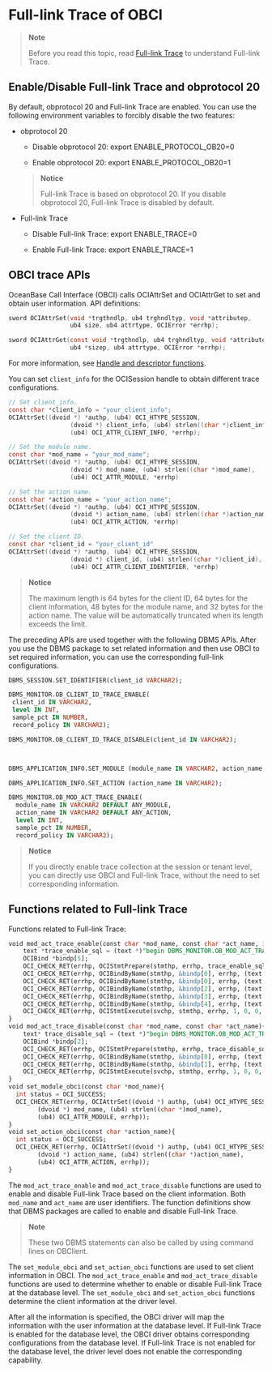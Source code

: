 # Full-link Trace of OBCI

> **Note**
>
> Before you read this topic, read [Full-link Trace](1.full-link-introduction.md) to understand Full-link Trace.

## Enable/Disable Full-link Trace and obprotocol 20

By default, obprotocol 20 and Full-link Trace are enabled. You can use the following environment variables to forcibly disable the two features:

* obprotocol 20

  * Disable obprotocol 20: export ENABLE_PROTOCOL_OB20=0

  * Enable obprotocol 20: export ENABLE_PROTOCOL_OB20=1

   > **Notice**
   >
   > Full-link Trace is based on obprotocol 20. If you disable obprotocol 20, Full-link Trace is disabled by default.

* Full-link Trace

  * Disable Full-link Trace: export ENABLE_TRACE=0

  * Enable Full-link Trace: export ENABLE_TRACE=1

## OBCI trace APIs

OceanBase Call Interface (OBCI) calls OCIAttrSet and OCIAttrGet to set and obtain user information. API definitions:

```C
sword OCIAttrSet(void *trgthndlp, ub4 trghndltyp, void *attributep,
                 ub4 size, ub4 attrtype, OCIError *errhp);

sword OCIAttrGet(const void *trgthndlp, ub4 trghndltyp, void *attributep,
                 ub4 *sizep, ub4 attrtype, OCIError *errhp);
```

For more information, see [Handle and descriptor functions](../8.reference-function/2.handle-and-descriptor-functions.md).

You can set `client_info` for the OCISession handle to obtain different trace configurations.

```C
// Set client_info.
const char *client_info = "your_client_info";
OCIAttrSet((dvoid *) *authp, (ub4) OCI_HTYPE_SESSION,
                 (dvoid *) client_info, (ub4) strlen((char *)client_info),
                 (ub4) OCI_ATTR_CLIENT_INFO, *errhp);

// Set the module name.
const char *mod_name = "your_mod_name";
OCIAttrSet((dvoid *) *authp, (ub4) OCI_HTYPE_SESSION,
                 (dvoid *) mod_name, (ub4) strlen((char *)mod_name),
                 (ub4) OCI_ATTR_MODULE, *errhp)

// Set the action name.
const char *action_name = "your_action_name";
OCIAttrSet((dvoid *) *authp, (ub4) OCI_HTYPE_SESSION,
                 (dvoid *) action_name, (ub4) strlen((char *)action_name),
                 (ub4) OCI_ATTR_ACTION, *errhp)

// Set the client ID.
const char *client_id = "your_client_id"
OCIAttrSet((dvoid *) *authp, (ub4) OCI_HTYPE_SESSION,
                 (dvoid *) client_id, (ub4) strlen((char *)client_id),
                 (ub4) OCI_ATTR_CLIENT_IDENTIFIER, *errhp)
```

> **Notice**
>
> The maximum length is 64 bytes for the client ID, 64 bytes for the client information, 48 bytes for the module name, and 32 bytes for the action name. The value will be automatically truncated when its length exceeds the limit.

The preceding APIs are used together with the following DBMS APIs. After you use the DBMS package to set related information and then use OBCI to set required information, you can use the corresponding full-link configurations.

```SQL
DBMS_SESSION.SET_IDENTIFIER(client_id VARCHAR2);

DBMS_MONITOR.OB_CLIENT_ID_TRACE_ENABLE(
 client_id IN VARCHAR2,
 level IN INT,
 sample_pct IN NUMBER,
 record_policy IN VARCHAR2);

DBMS_MONITOR.OB_CLIENT_ID_TRACE_DISABLE(client_id IN VARCHAR2);



DBMS_APPLICATION_INFO.SET_MODULE (module_name IN VARCHAR2, action_name IN VARCHAR2);

DBMS_APPLICATION_INFO.SET_ACTION (action_name IN VARCHAR2);

DBMS_MONITOR.OB_MOD_ACT_TRACE_ENABLE(
  module_name IN VARCHAR2 DEFAULT ANY_MODULE,
  action_name IN VARCHAR2 DEFAULT ANY_ACTION,
  level IN INT,
  sample_pct IN NUMBER,
  record_policy IN VARCHAR2);
```

> **Notice**
>
> If you directly enable trace collection at the session or tenant level, you can directly use OBCI and Full-link Trace, without the need to set corresponding information.

## Functions related to Full-link Trace

Functions related to Full-link Trace:

```sql
void mod_act_trace_enable(const char *mod_name, const char *act_name, int level, double sample_pct, const char *record_policy){
    text *trace_enable_sql = (text *)"begin DBMS_MONITOR.OB_MOD_ACT_TRACE_ENABLE(:mod_name, :act_name, :level,:sample_pct,:record_policy);end;";
    OCIBind *bindp[5];
    OCI_CHECK_RET(errhp, OCIStmtPrepare(stmthp, errhp, trace_enable_sql, strlen((char *)trace_enable_sql), OCI_NTV_SYNTAX, OCI_DEFAULT));
    OCI_CHECK_RET(errhp, OCIBindByName(stmthp, &bindp[0], errhp, (text *) ":mod_name", strlen(":mod_name"),(void *)mod_name, strlen(mod_name)+1, SQLT_STR, (dvoid *) 0, (ub2 *) 0, (ub2 *) 0, 0, (ub4 *) 0, OCI_DEFAULT ) );
    OCI_CHECK_RET(errhp, OCIBindByName(stmthp, &bindp[0], errhp, (text *) ":act_name", strlen(":act_name"),(void *)act_name, strlen(act_name)+1, SQLT_STR, (dvoid *) 0, (ub2 *) 0, (ub2 *) 0, 0, (ub4 *) 0, OCI_DEFAULT ) );
    OCI_CHECK_RET(errhp, OCIBindByName(stmthp, &bindp[2], errhp, (text *) ":level", strlen(":level"), &level, sizeof(int), SQLT_INT, (dvoid *) 0, (ub2 *) 0, (ub2 *) 0, 0, (ub4 *) 0, OCI_DEFAULT ) );
    OCI_CHECK_RET(errhp, OCIBindByName(stmthp, &bindp[3], errhp, (text *) ":sample_pct", strlen(":sample_pct"),&sample_pct, sizeof(double), SQLT_FLT, (dvoid *) 0, (ub2 *) 0, (ub2 *) 0, 0, (ub4 *) 0, OCI_DEFAULT ) );
    OCI_CHECK_RET(errhp, OCIBindByName(stmthp, &bindp[4], errhp, (text *) ":record_policy", strlen(":record_policy"), (void *)record_policy, strlen(record_policy)+1, SQLT_STR, (dvoid *) 0, (ub2 *) 0, (ub2 *) 0, 0, (ub4 *) 0, OCI_DEFAULT ) );
    OCI_CHECK_RET(errhp, OCIStmtExecute(svchp, stmthp, errhp, 1, 0, 0, 0, OCI_DEFAULT));
}
void mod_act_trace_disable(const char *mod_name, const char *act_name){
    text* trace_disable_sql = (text *)"begin DBMS_MONITOR.OB_MOD_ACT_TRACE_DISABLE(:mod_name, :act_name);end;";
    OCIBind *bindp[2];
    OCI_CHECK_RET(errhp, OCIStmtPrepare(stmthp, errhp, trace_disable_sql, strlen((char *)trace_disable_sql), OCI_NTV_SYNTAX, OCI_DEFAULT));
    OCI_CHECK_RET(errhp, OCIBindByName(stmthp, &bindp[0], errhp, (text *) ":mod_name", strlen(":mod_name"), (void *)mod_name, strlen(mod_name)+1, SQLT_STR, (dvoid *) 0, (ub2 *) 0, (ub2 *) 0, 0, (ub4 *) 0, OCI_DEFAULT ) );
    OCI_CHECK_RET(errhp, OCIBindByName(stmthp, &bindp[1], errhp, (text *) ":act_name", strlen(":act_name"), (void *)act_name, strlen(act_name)+1, SQLT_STR, (dvoid *) 0, (ub2 *) 0, (ub2 *) 0, 0, (ub4 *) 0, OCI_DEFAULT ) );
    OCI_CHECK_RET(errhp, OCIStmtExecute(svchp, stmthp, errhp, 1, 0, 0, 0, OCI_DEFAULT));
}
void set_module_obci(const char *mod_name){
  int status = OCI_SUCCESS;
  OCI_CHECK_RET(errhp, OCIAttrSet((dvoid *) authp, (ub4) OCI_HTYPE_SESSION,
        (dvoid *) mod_name, (ub4) strlen((char *)mod_name),
        (ub4) OCI_ATTR_MODULE, errhp));
}
void set_action_obci(const char *action_name){
  int status = OCI_SUCCESS;
  OCI_CHECK_RET(errhp, OCIAttrSet((dvoid *) authp, (ub4) OCI_HTYPE_SESSION,
        (dvoid *) action_name, (ub4) strlen((char *)action_name),
        (ub4) OCI_ATTR_ACTION, errhp));
}
```

The `mod_act_trace_enable` and `mod_act_trace_disable` functions are used to enable and disable Full-link Trace based on the client information. Both `mod_name` and `act_name` are user identifiers. The function definitions show that DBMS packages are called to enable and disable Full-link Trace.

> **Note**
>
> These two DBMS statements can also be called by using command lines on OBClient.

The `set_module_obci` and `set_action_obci` functions are used to set client information in OBCI. The `mod_act_trace_enable` and `mod_act_trace_disable` functions are used to determine whether to enable or disable Full-link Trace at the database level. The `set_module_obci` and `set_action_obci` functions determine the client information at the driver level.

After all the information is specified, the OBCI driver will map the information with the user information at the database level. If Full-link Trace is enabled for the database level, the OBCI driver obtains corresponding configurations from the database level. If Full-link Trace is not enabled for the database level, the driver level does not enable the corresponding capability.
